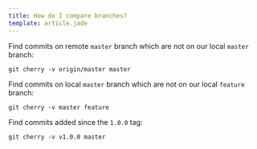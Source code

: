 ```yaml
---
title: How do I compare branches?
template: article.jade
---
```


Find commits on remote `master` branch which are not on our local `master` branch:

    git cherry -v origin/master master

Find commits on local `master` branch which are not on our local `feature` branch:

    git cherry -v master feature

Find commits added since the `1.0.0` tag:

    git cherry -v v1.0.0 master
